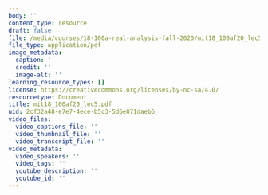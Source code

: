```yaml
---
body: ''
content_type: resource
draft: false
file: /media/courses/18-100a-real-analysis-fall-2020/mit18_100af20_lec52.pdf
file_type: application/pdf
image_metadata:
  caption: ''
  credit: ''
  image-alt: ''
learning_resource_types: []
license: https://creativecommons.org/licenses/by-nc-sa/4.0/
resourcetype: Document
title: mit18_100af20_lec5.pdf
uid: 2cf32a48-e7e7-4ece-b5c3-5d6e871daeb6
video_files:
  video_captions_file: ''
  video_thumbnail_file: ''
  video_transcript_file: ''
video_metadata:
  video_speakers: ''
  video_tags: ''
  youtube_description: ''
  youtube_id: ''
---
```

